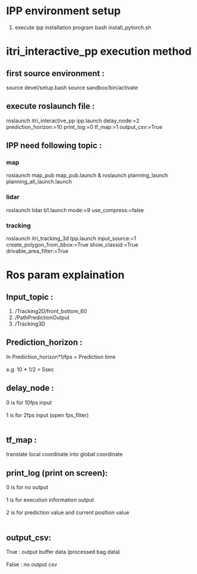 # IPP environment setup
1. execute ipp installation program
bash install_pytorch.sh

# itri_interactive_pp execution method
## first source environment :
source devel/setup.bash
source sandbox/bin/activate

## execute roslaunch file :
roslaunch itri_interactive_pp ipp.launch delay_node:=2 prediction_horizon:=10 print_log:=0 tf_map:=1 output_csv:=True

## IPP need following topic :

### map
roslaunch map_pub map_pub.launch & roslaunch planning_launch planning_all_launch.launch

### lidar
roslaunch lidar b1.launch mode:=9 use_compress:=false

### tracking
roslaunch itri_tracking_3d tpp.launch input_source:=1 create_polygon_from_bbox:=True show_classid:=True drivable_area_filter:=True

# Ros param explaination
## Input_topic : 
  1. /Tracking2D/front_bottom_60
  2. /PathPredictionOutput
  3. /Tracking3D

## Prediction_horizon : 
  In Prediction_horizon*1/fps = Prediction time<br></br>
  e.g. 10 * 1/2 = 5sec

## delay_node :
  0 is for 10fps input<br></br>
  1 is for 2fps input (open fps_filter)<br></br>

## tf_map :
  translate local coordinate into global coordinate

## print_log (print on screen):
  0 is for no output <br></br>
  1 is for execution information output <br></br>
  2 is for prediction value and current position value<br></br>

## output_csv:
  True : output buffer data (processed bag data)<br></br>
  False : no output csv<br></br>
